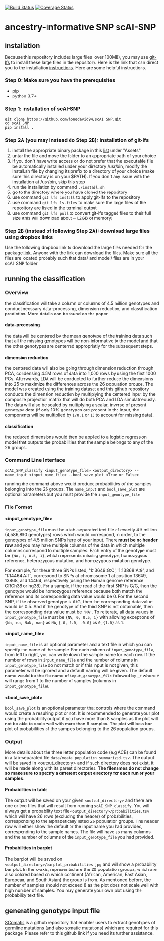 [![Build Status](https://travis-ci.com/hongdavid94/ancestry.svg?branch=main)](https://travis-ci.com/hongdavid94/ancestry)
[![Coverage Status](https://coveralls.io/repos/github/hongdavid94/ancestry/badge.svg?branch=main)](https://coveralls.io/github/hongdavid94/ancestry?branch=main)

# ancestry-informative SNP scAI-SNP

## installation

Because this repository includes large files (over 100MB), you may use [git-lfs](https://git-lfs.com/) to install these large files in the repository. Here is the link that can direct you to the installation [instructions](https://github.com/git-lfs/git-lfs?utm_source=gitlfs_site&utm_medium=installation_link&utm_campaign=gitlfs#installing). Here are some helpful instructions.

### Step 0: Make sure you have the prerequisites 
- pip
- python 3.7+

### Step 1: installation of scAI-SNP

```{bash}
git clone https://github.com/hongdavid94/scAI_SNP.git
cd scAI_SNP
pip install .
```

### Step 2A (you may instead do Step 2B): installation of git-lfs

1. install the appropriate binary package in this [list](https://github.com/git-lfs/git-lfs/releases) under "Assets"
2. untar the file and move the folder to an appropriate path of your choice
3. if you don't have write access or do not prefer that the executable file be automatically installed under your directory /usr/bin, modify the install.sh file by changing its prefix to a directory of your choice (make sure this directory is on your $PATH). If you don't any issue with the installation at /usr/bin, skip this step
4. run the installation by command `./install.sh`
5. go to the directory where you have cloned the repository
6. use command `git lfs install` to apply git-lfs to the repository
7. use command `git lfs ls-files` to make sure the large files of the repository are listed in the terminal output
8. use command `git lfs pull` to convert git-lfs tagged files to their full size (this will download about ~1.2GB of memory)

### Step 2B (instead of following Step 2A): download large files using dropbox links

Use the following dropbox link to download the large files needed for the package [link](https://www.dropbox.com/sh/t8asohtbg6y8y8i/AABgztiVy4LlZ5DEwR4UZLi_a?dl=0). Anyone with the link can download the files. Make sure all the files are located probably such that
data/ and model/ files are in your scAI_SNP folder

## running the classification
### Overview
the classification will take a column or columns of 4.5 million genotypes and conduct necssary data-processing, dimension reduction, and classification prediction. More details can be found on the paper
#### data-processing
the data will be centered by the mean genotype of the training data such that all the missing genotypes will be non-informative to the model and that the other genotypes are centerred appropriatly for the subsequent steps. 
#### dimension reduction
the centered data will also be going through dimension reduction through PCA, condensing 4.5M rows of data into 1,000 rows by using the first 1000 PCs. Afterwards, LDA will be conducted to further reduce the dimensions into 25 to maximize the differences across the 26 population groups. The model was created using the training dataset and this github repository conducts the dimension reduction by multiplying the centered input by the composite projection matrix that will do both PCA and LDA simulatneously. The data will also be scaled by multiplying a scalar, inverse of present genotype data (if only 10% genotypes are present in the input, the components will be multiplied by `1/0.1` or `10` to account for missing data). 
#### classification
the reduced dimensions would then be applied to a logistic regression model that outputs the probabilities that the sample belongs to any of the 26 groups.

### Command Line Interface
```{bash}
scAI_SNP_classify <input_genotype_file> <output_directory> --name_input <input_name_file> --bool_save_plot <True or False>
```
running the command above would produce probabilities of the samples belonging into the 26 groups. The `name_input` and `bool_save_plot` are optional parameters but you must provide the `input_genotype_file`

### File Format
#### <input_genotype_file>
`input_genotype_file` must be a tab-separated text file of exactly 4.5 million (4,586,890 genotypes) rows which would correspond, in order, to the genotypes of 4.5 million SNPs [here](https://www.dropbox.com/scl/fi/65sn4qinedwsd6sh6eu4f/snp_meta_4.5M.col?rlkey=ncscgtr4p65ll46itn9fjkvy9&dl=0) of your input. There **must be no header row** and you may have multiple columns of the data in which multiple columns correspond to multiple samples. Each entry of the genotype must be `{NA, 0, 0.5, 1}`, which represents missing genotype, homozygous reference, heterozygous mutation, and homozygous mutation genotype. 

For example, for these three SNPs listed, '1:13649:G:C', '1:13868:A:G', and '1:14464:A:T', correspond to SNPs at chromosome 1 at position 13649, 13868, and 14464, respectively (using the Human genome reference GRCh38 or hg38). For a sample, if the read of the first SNP is G/G, then the genotype would be homozygous reference because both match the reference and its corresponding data value would be 0. For the second SNP, if the observed genotype is A/G, then the corresponding data value would be 0.5. And if the genotype of the third SNP is not obtainable, then the corresponding data value must be `'NA'`. To reiterate, all data values in `input_genotype_file` must be `{NA, 0, 0.5, 1}` with allowing exceptions of `{Na, na, NaN, nan}` as `NA`, `{-0, 0.0, -0.0}` as `0`, `{1.0}` as `1`.

#### <input_name_file>
`input_name_file` is an optional parameter and a text file in which you can specify the name of the sample. For each column of `input_genotype_file`, from left to right, you can write down the sample name for each row. If the number of rows in `input_name_file` and the number of columns in `input_genotype_file` do not match or if this input is not given, this parameter will be ignored and a default naming will be given. The default name would be the file name of `input_genotype_file` followed by `_#` where `#` will range from 1 to the number of samples (columns in `input_genotype_file`).

#### <bool_save_plot>
`bool_save_plot` is an optional parameter that controls where the command would create a resulting plot or not. It is recommended to generate your plot using the probability output if you have more than 8 samples as the plot will not be able to scale well with more than 8 samples. The plot will be a bar plot of probabilities of the samples belonging to the 26 population groups.

### Output
More details about the three letter population code (e.g ACB) can be found in a tab-separated file `data/meata_population_summarized.tsv`. The output will be saved in <output_directory> and if such directory does not exist, it will be made along with its parent directories. **The filenames do not change so make sure to specify a different output directory for each run of your samples**.

#### Probabilities in table
The output will be saved on your given `<output_directory>` and there are one or two files that will result from running `scAI_SNP_classify`. You will always get a probability text file `<output_directory>/probabilities.tsv` which will have 26 rows (excluding the header) of probabilities, corresponding to the alphabetically listed 26 population groups. The header row will either show the default or the input name you had provided, corresponding to the sample names. The file will have as many columns and the number of columns of the `input_genotype_file` you had provided.
#### Probabilities in barplot
The barplot will be saved on `<output_directory>/barplot_probabilities.jpg` and will show a probability bar plot. In the x-axis, represented are the 26 population groups, which are also colored based on which continent (African, American, East Asian, European, and South Asian) the group is from. As mentioned before, the number of samples should not exceed 8 as the plot does not scale well with high number of samples. You may generate your own plot using the probability text file.

## generating genotype input file

[SComatic](https://github.com/cortes-ciriano-lab/SComatic) is a github repository that enables users to extract genotypes of germline mutations (and also somatic mutations) which are required for this package. Please refer to this github link if you need its further assistance.

